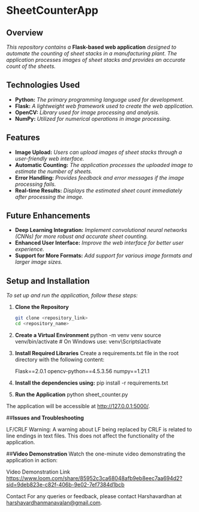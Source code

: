 # **SheetCounterApp**

## **Overview**
*This repository contains a* **Flask-based web application** *designed to automate the counting of sheet stacks in a manufacturing plant. The application processes images of sheet stacks and provides an accurate count of the sheets.*

## **Technologies Used**
- **Python:** *The primary programming language used for development.*
- **Flask:** *A lightweight web framework used to create the web application.*
- **OpenCV:** *Library used for image processing and analysis.*
- **NumPy:** *Utilized for numerical operations in image processing.*

## **Features**
- **Image Upload:** *Users can upload images of sheet stacks through a user-friendly web interface.*
- **Automatic Counting:** *The application processes the uploaded image to estimate the number of sheets.*
- **Error Handling:** *Provides feedback and error messages if the image processing fails.*
- **Real-time Results:** *Displays the estimated sheet count immediately after processing the image.*

## **Future Enhancements**
- **Deep Learning Integration:** *Implement convolutional neural networks (CNNs) for more robust and accurate sheet counting.*
- **Enhanced User Interface:** *Improve the web interface for better user experience.*
- **Support for More Formats:** *Add support for various image formats and larger image sizes.*

## **Setup and Installation**
*To set up and run the application, follow these steps:*

1. **Clone the Repository**
   ```bash
   git clone <repository_link>
   cd <repository_name>

2. **Create a Virtual Environment**
   python -m venv venv
   source venv/bin/activate  # On Windows use: venv\Scripts\activate

3. **Install Required Libraries**
   Create a requirements.txt file in the root directory with the following content:

   Flask==2.0.1
   opencv-python==4.5.3.56
   numpy==1.21.1

4. **Install the dependencies using:**
    pip install -r requirements.txt

5. **Run the Application**
    python sheet_counter.py

The application will be accessible at http://127.0.0.1:5000/.

##**Issues and Troubleshooting**

LF/CRLF Warning: A warning about LF being replaced by CRLF is related to line endings in text files. This does not affect the functionality of the application.

##**Video Demonstration**
Watch the one-minute video demonstrating the application in action:

Video Demonstration Link 
https://www.loom.com/share/85952c3ca68048afb9eb8eec7aa694d2?sid=9deb823e-c82f-406b-9e02-7ef7384d1bcb

Contact
For any queries or feedback, please contact Harshavardhan at harshavardhanmanavalan@gmail.com.



